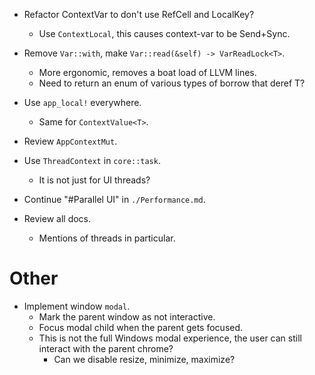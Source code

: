 * Refactor ContextVar to don't use RefCell and LocalKey?
    - Use `ContextLocal`, this causes context-var to be Send+Sync.
* Remove `Var::with`, make `Var::read(&self) -> VarReadLock<T>`.
    - More ergonomic, removes a boat load of LLVM lines.
    - Need to return an enum of various types of borrow that deref T?
* Use `app_local!` everywhere.
    - Same for `ContextValue<T>`.

* Review `AppContextMut`.
* Use `ThreadContext` in `core::task`.
    - It is not just for UI threads?
* Continue "#Parallel UI" in `./Performance.md`.
* Review all docs.
    - Mentions of threads in particular.

# Other

* Implement window `modal`.
    - Mark the parent window as not interactive.
    - Focus modal child when the parent gets focused.
    - This is not the full Windows modal experience, the user can still interact with the parent chrome?
        - Can we disable resize, minimize, maximize?